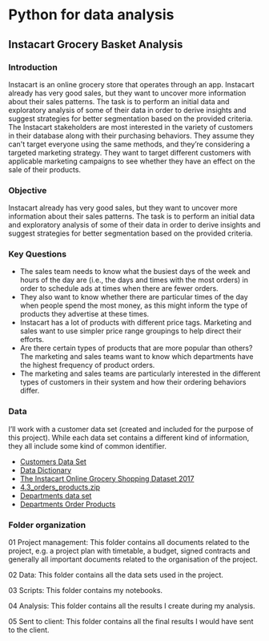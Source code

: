 # Python for data analysis

## Instacart Grocery Basket Analysis

### Introduction
Instacart is an online grocery store that operates through an app. Instacart already has very good sales, but they want to uncover more information about their sales patterns.
The task is to perform an initial data and exploratory analysis of some of their data in order to derive insights and suggest strategies for better segmentation based on the provided criteria.
The Instacart stakeholders are most interested in the variety of customers in their database along with their purchasing behaviors. They assume they can't target everyone using the same methods, and they’re considering a targeted marketing strategy. They want to target different customers with applicable marketing campaigns to see whether they have an effect on the sale of their products.

### Objective
Instacart already has very good sales, but they want to uncover more information about their sales patterns. The task is to perform an initial data and exploratory
analysis of some of their data in order to derive insights and suggest strategies for better segmentation based on the provided criteria.


### Key Questions
* The sales team needs to know what the busiest days of the week and hours of the day
are (i.e., the days and times with the most orders) in order to schedule ads at times
when there are fewer orders.
* They also want to know whether there are particular times of the day when people spend
the most money, as this might inform the type of products they advertise at these times.
* Instacart has a lot of products with different price tags. Marketing and sales want to use
simpler price range groupings to help direct their efforts.
* Are there certain types of products that are more popular than others? The marketing
and sales teams want to know which departments have the highest frequency of product
orders.
* The marketing and sales teams are particularly interested in the different types of
customers in their system and how their ordering behaviors differ.

### Data
I’ll work with a customer data set (created and included for the purpose of this project). While each data set contains a different kind of information, they all include some kind of common identifier.

* [Customers Data Set](https://s3.amazonaws.com/coach-courses-us/public/courses/data-immersion/A4/A4_Data_Assets/customers.zip)
* [Data Dictionary](https://gist.github.com/jeremystan/c3b39d947d9b88b3ccff3147dbcf6c6b)
* [The Instacart Online Grocery Shopping Dataset
2017](https://www.instacart.com/datasets/grocery-shopping-2017)
* [4.3_orders_products.zip](https://s3.amazonaws.com/coach-courses-us/public/courses/data-immersion/A4/A4_Data_Assets/4.3_orders_products.zip)
* [Departments data set](https://s3.amazonaws.com/coach-courses-us/public/courses/data-immersion/A4/A4_Data_Assets/4.4_departments.zip)
* [Departments Order Products](https://s3.amazonaws.com/coach-courses-us/public/courses/data-immersion/A4/A4_Data_Assets/order_products__prior.zip)

### Folder organization
01 Project management: This folder contains all documents related to the project, e.g. a project plan with timetable, a budget, signed contracts and generally all important documents related to the organisation of the project.

02 Data: This folder contains all the data sets used in the project.

03 Scripts: This folder contains my notebooks.

04 Analysis: This folder contains all the results I create during my analysis.

05 Sent to client: This folder contains all the final results I would have sent to the client. 



